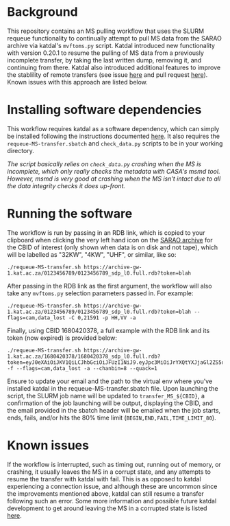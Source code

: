 # Background

This repository contains an MS pulling workflow that uses the SLURM requeue functionality to continually attempt to pull MS data from the SARAO archive via katdal's `mvftoms.py` script. Katdal introduced new functionality with version 0.20.1 to resume the pulling of MS data from a previously incomplete transfer, by taking the last written dump, removing it, and continuing from there. Katdal also introduced additional features to improve the stablility of remote transfers (see issue [here](https://github.com/ska-sa/katdal/issues/362) and pull request [here](https://github.com/ska-sa/katdal/pull/363)). Known issues with this approach are listed below.

# Installing software dependencies

This workflow requires katdal as a software dependency, which can simply be installed following the instructions documented [here](https://docs.google.com/document/d/1Na1Tq6AUHwESaucmG0qcaBAPUcif8637_p4Zah4WU6s/edit#heading=h.lhu2yo6xjrdn). It also requires the `requeue-MS-transfer.sbatch` and `check_data.py` scripts to be in your working directory.

_The script basically relies on `check_data.py` crashing when the MS is incomplete, which only really checks the metadata with CASA's msmd tool. However, msmd is very good at crashing when the MS isn’t intact due to all the data integrity checks it does up-front._

# Running the software

The workflow is run by passing in an RDB link, which is copied to your clipboard when clicking the very left hand icon on the [SARAO archive](https://archive.sarao.ac.za) for the CBID of interest (only shown when data is on disk and not tape), which will be labelled as "32KW", "4KW", "UHF", or similar, like so:

    ./requeue-MS-transfer.sh https://archive-gw-1.kat.ac.za/0123456789/0123456789_sdp_l0.full.rdb?token=blah

After passing in the RDB link as the first argument, the workflow will also take any `mvftoms.py` selection parameters passed in. For example:

    ./requeue-MS-transfer.sh https://archive-gw-1.kat.ac.za/0123456789/0123456789_sdp_l0.full.rdb?token=blah --flags=cam,data_lost -C 0,21591 -p HH,VV -a

Finally, using CBID 1680420378, a full example with the RDB link and its token (now expired) is provided below:

    ./requeue-MS-transfer.sh https://archive-gw-1.kat.ac.za/1680420378/1680420378_sdp_l0.full.rdb?token=eyJ0eXAiOiJKV1QiLCJhbGciOiJFUzI1NiJ9.eyJpc3MiOiJrYXQtYXJjaGl2ZS5rYXQuYWMuemEiLCJhdWQiOiJhcmNoaXZlLWd3LTEua2F0LmFjLnphIiwiaWF0IjoxNzA2MTU0ODMzLCJwcmVmaXgiOlsiMTY4MDQyMDM3OCJdLCJleHAiOjE3MDY3NTk2MzMsInN1YiI6ImpvcmRhbkBpZGlhLmFjLnphIiwic2NvcGVzIjpbInJlYWQiXX0.iGZuC2RAga8acD0i5cYZCN_6FsOc5vKn9I7uqMjH2Ezn5emtZoB9tkhyyFUzhrpMFBD7BdtYXfUz_wR4g78oEw -f --flags=cam,data_lost -a --chanbin=8 --quack=1

Ensure to update your email and the path to the virtual env where you've installed katdal in the requeue-MS-transfer.sbatch file. Upon launching the script, the SLURM job name will be updated to `transfer_MS_${CBID}`, a confirmation of the job launching will be output, displaying the CBID, and the email provided in the sbatch header will be emailed when the job starts, ends, fails, and/or hits the 80% time limit (`BEGIN,END,FAIL,TIME_LIMIT_80`).

# Known issues

If the workflow is interrupted, such as timing out, running out of memory, or crashing, it usually leaves the MS in a corrupt state, and any attempts to resume the transfer with katdal with fail. This is as opposed to katdal experiencing a connection issue, and although these are uncommon since the improvements mentioned above, katdal can still resume a transfer following such an error. Some more information and possible future katdal development to get around leaving the MS in a corrupted state is listed [here](https://github.com/ska-sa/katdal/issues/362#issuecomment-1411852385).
